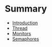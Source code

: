 # Summary

* [Introduction](README.md)
* [Thread](thread.md)
* [Monitors](monitors.md)
* [Semaphores](semaphores.md)

